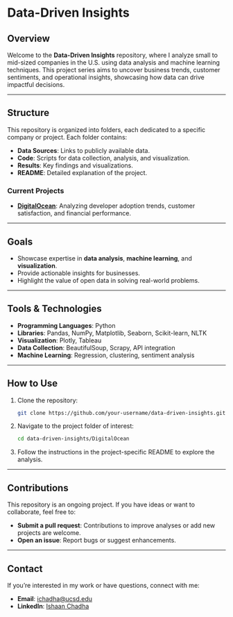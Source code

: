# Data-Driven Insights

## Overview
Welcome to the **Data-Driven Insights** repository, where I analyze small to mid-sized companies in the U.S. using data analysis and machine learning techniques. This project series aims to uncover business trends, customer sentiments, and operational insights, showcasing how data can drive impactful decisions.

---

## Structure
This repository is organized into folders, each dedicated to a specific company or project. Each folder contains:
- **Data Sources**: Links to publicly available data.
- **Code**: Scripts for data collection, analysis, and visualization.
- **Results**: Key findings and visualizations.
- **README**: Detailed explanation of the project.

### Current Projects
- **[DigitalOcean](./DigitalOcean)**: Analyzing developer adoption trends, customer satisfaction, and financial performance.

---

## Goals
- Showcase expertise in **data analysis**, **machine learning**, and **visualization**.
- Provide actionable insights for businesses.
- Highlight the value of open data in solving real-world problems.

---

## Tools & Technologies
- **Programming Languages**: Python
- **Libraries**: Pandas, NumPy, Matplotlib, Seaborn, Scikit-learn, NLTK
- **Visualization**: Plotly, Tableau
- **Data Collection**: BeautifulSoup, Scrapy, API integration
- **Machine Learning**: Regression, clustering, sentiment analysis

---

## How to Use
1. Clone the repository:
   ```bash
   git clone https://github.com/your-username/data-driven-insights.git
   ```
2. Navigate to the project folder of interest:
   ```bash
   cd data-driven-insights/DigitalOcean
   ```
3. Follow the instructions in the project-specific README to explore the analysis.

---

## Contributions
This repository is an ongoing project. If you have ideas or want to collaborate, feel free to:
- **Submit a pull request**: Contributions to improve analyses or add new projects are welcome.
- **Open an issue**: Report bugs or suggest enhancements.

---

## Contact
If you’re interested in my work or have questions, connect with me:
- **Email**: ichadha@ucsd.edu
- **LinkedIn**: [Ishaan Chadha](https://www.linkedin.com/in/ishaanchadha-ucsd/)
